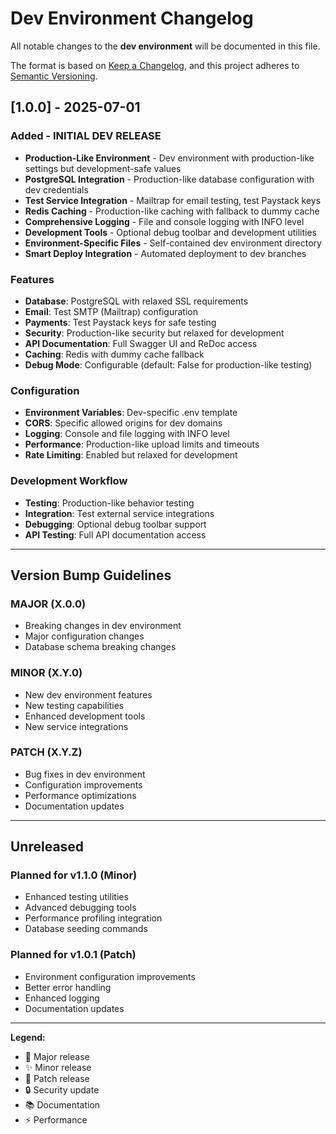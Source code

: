 # Dev Environment Changelog

All notable changes to the **dev environment** will be documented in this file.

The format is based on [Keep a Changelog](https://keepachangelog.com/en/1.0.0/),
and this project adheres to [Semantic Versioning](https://semver.org/spec/v2.0.0.html).

## [1.0.0] - 2025-07-01

### Added - INITIAL DEV RELEASE
- **Production-Like Environment** - Dev environment with production-like settings but development-safe values
- **PostgreSQL Integration** - Production-like database configuration with dev credentials
- **Test Service Integration** - Mailtrap for email testing, test Paystack keys
- **Redis Caching** - Production-like caching with fallback to dummy cache
- **Comprehensive Logging** - File and console logging with INFO level
- **Development Tools** - Optional debug toolbar and development utilities
- **Environment-Specific Files** - Self-contained dev environment directory
- **Smart Deploy Integration** - Automated deployment to dev branches

### Features
- **Database**: PostgreSQL with relaxed SSL requirements
- **Email**: Test SMTP (Mailtrap) configuration
- **Payments**: Test Paystack keys for safe testing
- **Security**: Production-like security but relaxed for development
- **API Documentation**: Full Swagger UI and ReDoc access
- **Caching**: Redis with dummy cache fallback
- **Debug Mode**: Configurable (default: False for production-like testing)

### Configuration
- **Environment Variables**: Dev-specific .env template
- **CORS**: Specific allowed origins for dev domains
- **Logging**: Console and file logging with INFO level
- **Performance**: Production-like upload limits and timeouts
- **Rate Limiting**: Enabled but relaxed for development

### Development Workflow
- **Testing**: Production-like behavior testing
- **Integration**: Test external service integrations
- **Debugging**: Optional debug toolbar support
- **API Testing**: Full API documentation access

---

## Version Bump Guidelines

### MAJOR (X.0.0)
- Breaking changes in dev environment
- Major configuration changes
- Database schema breaking changes

### MINOR (X.Y.0)
- New dev environment features
- New testing capabilities
- Enhanced development tools
- New service integrations

### PATCH (X.Y.Z)
- Bug fixes in dev environment
- Configuration improvements
- Performance optimizations
- Documentation updates

---

## Unreleased

### Planned for v1.1.0 (Minor)
- Enhanced testing utilities
- Advanced debugging tools
- Performance profiling integration
- Database seeding commands

### Planned for v1.0.1 (Patch)
- Environment configuration improvements
- Better error handling
- Enhanced logging
- Documentation updates

---

**Legend:**
- 🚀 Major release
- ✨ Minor release  
- 🐛 Patch release
- 🔒 Security update
- 📚 Documentation
- ⚡ Performance
